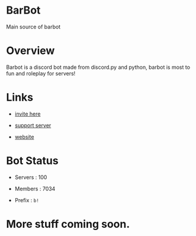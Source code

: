 # BarBot
Main source of barbot

# Overview
Barbot is a discord bot made from discord.py and python, barbot is most to fun and roleplay for servers!

# Links
- [invite here](https://discord.com/oauth2/authorize?client_id=859713560774574101&permissions=139586817024&scope=bot%20applications.commands)

- [support server](https://discord.com/invite/K2QND4VMVz)

- [website](https://barbot.alexydacoder.repl.co)

# Bot Status

- Servers : 100

- Members : 7034

- Prefix : `b!` 


# More stuff coming soon.
